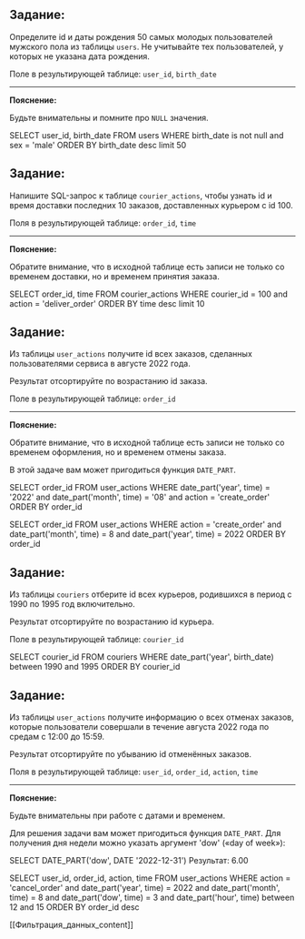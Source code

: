 ## **Задание:**

Определите id и даты рождения 50 самых молодых пользователей мужского пола из таблицы `users`. Не учитывайте тех пользователей, у которых не указана дата рождения.

Поле в результирующей таблице: `user_id`, `birth_date`

---

**Пояснение:**

Будьте внимательны и помните про `NULL` значения.


SELECT user_id,
       birth_date
FROM   users
WHERE  birth_date is not null
   and sex = 'male'
ORDER BY birth_date desc limit 50



## **Задание:**

Напишите SQL-запрос к таблице `courier_actions`, чтобы узнать id и время доставки последних 10 заказов, доставленных курьером с id 100.

Поля в результирующей таблице: `order_id`, `time`

---

**Пояснение:**

Обратите внимание, что в исходной таблице есть записи не только со временем доставки, но и временем принятия заказа.

SELECT order_id,
       time
FROM   courier_actions
WHERE  courier_id = 100
   and action = 'deliver_order'
ORDER BY time desc limit 10


## **Задание:**

Из таблицы `user_actions` получите id всех заказов, сделанных пользователями сервиса в августе 2022 года.

Результат отсортируйте по возрастанию id заказа.

Поле в результирующей таблице: `order_id`

---

**Пояснение:**

Обратите внимание, что в исходной таблице есть записи не только со временем оформления, но и временем отмены заказа.

В этой задаче вам может пригодиться функция `DATE_PART`.

SELECT order_id
FROM   user_actions
WHERE  date_part('year', time) = '2022'
   and date_part('month', time) = '08'
   and action = 'create_order'
ORDER BY order_id

SELECT order_id
FROM   user_actions
WHERE  action = 'create_order'
   and date_part('month', time) = 8
   and date_part('year', time) = 2022
ORDER BY order_id


## **Задание:**

Из таблицы `couriers` отберите id всех курьеров, родившихся в период с 1990 по 1995 год включительно.

Результат отсортируйте по возрастанию id курьера.

Поле в результирующей таблице: `courier_id`


SELECT courier_id
FROM   couriers
WHERE  date_part('year', birth_date) between 1990
   and 1995
ORDER BY courier_id

## **Задание:**

Из таблицы `user_actions` получите информацию о всех отменах заказов, которые пользователи совершали в течение августа 2022 года по средам с 12:00 до 15:59.

Результат отсортируйте по убыванию id отменённых заказов.

Поля в результирующей таблице: `user_id`, `order_id`, `action`, `time`

---

**Пояснение:**

Будьте внимательны при работе с датами и временем.

Для решения задачи вам может пригодиться функция `DATE_PART`. Для получения дня недели можно указать аргумент 'dow' («day of week»):

SELECT DATE_PART('dow', DATE '2022-12-31') Результат: 6.00

SELECT user_id,
       order_id,
       action,
       time
FROM   user_actions
WHERE  action = 'cancel_order'
   and date_part('year', time) = 2022
   and date_part('month', time) = 8
   and date_part('dow', time) = 3
   and date_part('hour', time) between 12
   and 15
ORDER BY order_id desc


[[Фильтрация_данных_content]]